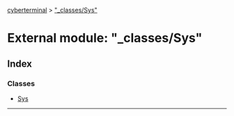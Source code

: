 [cyberterminal](../README.md) > ["_classes/Sys"](../modules/__classes_sys_.md)



# External module: "_classes/Sys"

## Index

### Classes

* [Sys](../classes/__classes_sys_.sys.md)



---
